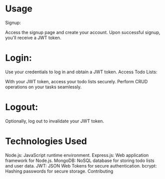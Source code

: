 
# Usage
Signup:

Access the signup page and create your account.
Upon successful signup, you'll receive a JWT token.

# Login:

Use your credentials to log in and obtain a JWT token.
Access Todo Lists:

With your JWT token, access your todo lists securely.
Perform CRUD operations on your tasks seamlessly.

# Logout:

Optionally, log out to invalidate your JWT token.

# Technologies Used
Node.js: JavaScript runtime environment.
Express.js: Web application framework for Node.js.
MongoDB: NoSQL database for storing todo lists and user data.
JWT: JSON Web Tokens for secure authentication.
bcrypt: Hashing passwords for secure storage.
Contributing